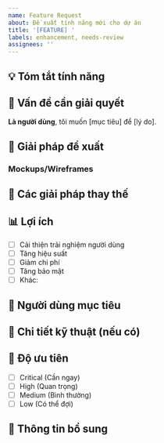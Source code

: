 ```yaml
---
name: Feature Request
about: Đề xuất tính năng mới cho dự án
title: '[FEATURE] '
labels: enhancement, needs-review
assignees: ''
---
```


## 💡 Tóm tắt tính năng
<!-- Mô tả ngắn gọn tính năng bạn muốn -->

## 🎯 Vấn đề cần giải quyết
<!-- Tính năng này giải quyết vấn đề gì? -->
**Là người dùng**, tôi muốn [mục tiêu] để [lý do].

## 🚀 Giải pháp đề xuất
<!-- Mô tả chi tiết cách tính năng này hoạt động -->

### Mockups/Wireframes
<!-- Nếu có, thêm hình ảnh minh họa -->

## 🔄 Các giải pháp thay thế
<!-- Các cách khác để giải quyết vấn đề này -->

## 📊 Lợi ích
- [ ] Cải thiện trải nghiệm người dùng
- [ ] Tăng hiệu suất
- [ ] Giảm chi phí
- [ ] Tăng bảo mật
- [ ] Khác: 

## 👥 Người dùng mục tiêu
<!-- Tính năng này dành cho ai? -->

## 🎨 Chi tiết kỹ thuật (nếu có)
<!-- Các yêu cầu kỹ thuật hoặc ràng buộc -->

## 📅 Độ ưu tiên
- [ ] Critical (Cần ngay)
- [ ] High (Quan trọng)
- [ ] Medium (Bình thường)
- [ ] Low (Có thể đợi)

## 📝 Thông tin bổ sung
<!-- Bất kỳ thông tin nào khác về tính năng -->

